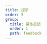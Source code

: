 ```yaml
---
title: 提示
order: 5
group:
  title: 操作反馈
  order: 1
  path: feedback
---
```


<code src="../demo/Tooltip.jsx"></code>
<API src="../src/Tooltip.tsx"></API>
